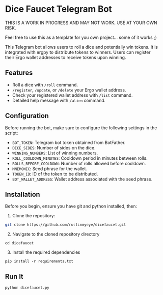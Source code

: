 # Dice Faucet Telegram Bot

THIS IS A WORK IN PROGRESS AND MAY NOT WORK. USE AT YOUR OWN RISK.

Feel free to use this as a template for you own project... some of it works ;)

This Telegram bot allows users to roll a dice and potentially win tokens. It is integrated with ergpy to distribute tokens to winners. Users can register their Ergo wallet addresses to receive tokens upon winning.

## Features

- Roll a dice with `/roll` command.
- `/register`, `/update`, or `/delete` your Ergo wallet address.
- Check your registered wallet address with `/list` command.
- Detailed help message with `/alien` command.

## Configuration

Before running the bot, make sure to configure the following settings in the script:
- `BOT_TOKEN`: Telegram bot token obtained from BotFather.
- `DICE_SIDES`: Number of sides on the dice.
- `WINNING_NUMBERS`: List of winning numbers.
- `ROLL_COOLDOWN_MINUTES`: Cooldown period in minutes between rolls.
- `ROLLS_BEFORE_COOLDOWN`: Number of rolls allowed before cooldown.
- `MNEMONIC`: Seed phrase for the wallet.
- `TOKEN_ID`: ID of the token to be distributed.
- `BOT_WALLET_ADDRESS`: Wallet address associated with the seed phrase.

## Installation

Before you begin, ensure you have git and python installed, then:

1. Clone the repository:

```bash
git clone https://github.com/rustinmyeye/dicefaucet.git
```
2. Navigate to the cloned repository directory
```
cd dicefaucet
```
3. Install the required dependencies
```
pip install -r requirements.txt
```

## Run It

```
python dicefaucet.py
```
